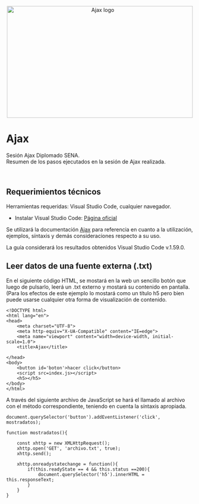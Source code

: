 <p align="center">
  <a href="https://www.w3schools.com/xml/ajax_intro.asp">
    <img src="https://i.postimg.cc/5yW5rqHg/unnamed.jpg" alt="Ajax logo" width="500" height="300">
  </a>
</p>

# Ajax
Sesión Ajax Diplomado SENA.
<br>
Resumen de los pasos ejecutados en la sesión de Ajax realizada.

<br>

## Requerimientos técnicos

Herramientas requeridas: Visual Studio Code, cualquier navegador.

- Instalar Visual Studio Code: [Página oficial](https://code.visualstudio.com/Download)

Se utilizará la documentación [Ajax](https://www.w3schools.com/xml/ajax_intro.asp) para referencia en cuanto a la utilización, ejemplos, síntaxis y demás consideraciones respecto a su uso.

La guía considerará los resultados obtenidos Visual Studio Code v.1.59.0.

## Leer datos de una fuente externa (.txt)

En el siguiente código HTML, se mostará en la web un sencillo botón que luego de pulsarlo, leerá un .txt externo y mostará su contenido en pantalla. (Para los efectos de este ejemplo lo mostará como un título h5 pero bien puede usarse cualquier otra forma de visualización de contenido.

```
<!DOCTYPE html>
<html lang="en">
<head>
    <meta charset="UTF-8">
    <meta http-equiv="X-UA-Compatible" content="IE=edge">
    <meta name="viewport" content="width=device-width, initial-scale=1.0">
    <title>Ajax</title>
    
</head>
<body>
    <button id='boton'>hacer click</button>
    <script src=index.js></script>
    <h5></h5>
</body>
</html>
```

A través del siguiente archivo de JavaScript se hará el llamado al archivo con el método correspondiente, teniendo en cuenta la síntaxis apropiada.

```
document.querySelector('button').addEventListener('click', mostradatos);

function mostradatos(){
 
    const xhttp = new XMLHttpRequest(); 
    xhttp.open('GET', 'archivo.txt', true); 
    xhttp.send();
    
    xhttp.onreadystatechange = function(){
        if(this.readyState == 4 && this.status ==200){          
            document.querySelector('h5').innerHTML = this.responseText;
        }                        
    }
}  
    
```





